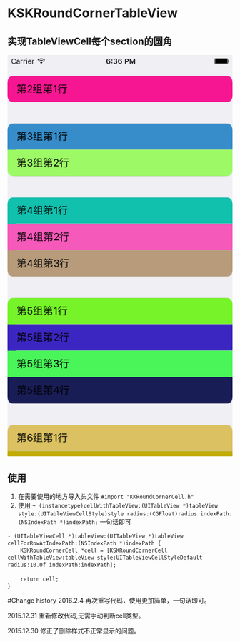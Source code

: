 # KSKRoundCornerTableView

## 实现TableViewCell每个section的圆角

![效果预览](https://github.com/kisekied/KKRoundCornerTableView/blob/master/ScreenShot.png?raw=true)

## 使用
1. 在需要使用的地方导入头文件 `#import "KKRoundCornerCell.h"`
2. 使用 `+ (instancetype)cellWithTableView:(UITableView *)tableView style:(UITableViewCellStyle)style radius:(CGFloat)radius indexPath:(NSIndexPath *)indexPath;` 一句话即可


``` objc
- (UITableViewCell *)tableView:(UITableView *)tableView cellForRowAtIndexPath:(NSIndexPath *)indexPath {
    KSKRoundCornerCell *cell = [KSKRoundCornerCell cellWithTableView:tableView style:UITableViewCellStyleDefault radius:10.0f indexPath:indexPath];
    
    return cell;
}

```

#Change history
2016.2.4 再次重写代码，使用更加简单，一句话即可。

2015.12.31 重新修改代码,无需手动判断cell类型。

2015.12.30 修正了删除样式不正常显示的问题。
